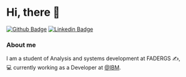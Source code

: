 # Hi, there 👋
[![Github Badge](https://img.shields.io/badge/-Github-000?style=flat-square&logo=Github&logoColor=white&link=https://github.com/lineprado98)](https://github.com/lineprado98)
[![Linkedin Badge](https://img.shields.io/badge/-LinkedIn-blue?style=flat-square&logo=Linkedin&logoColor=white&link=https://www.linkedin.com/in/aline-prado-2872a1156/)]( https://www.linkedin.com/in/aline-prado-2872a1156/)

### About me

I am a student of Analysis and systems development at FADERGS ✍,      
💻 currently working as a Developer at [@IBM](https://www.ibm.com/br-pt).
